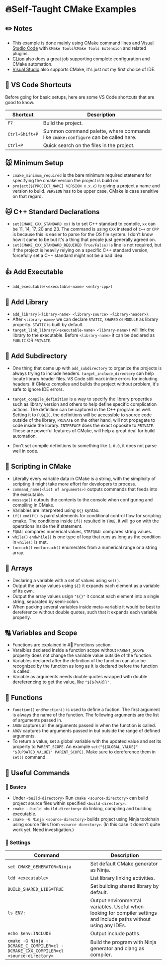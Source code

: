 # :fire:Self-Taught CMake Examples

## :pencil2: Notes

- This example is done mainly using CMake command lines and [Visual Studio Code](https://code.visualstudio.com/) with `CMake Tools`/`CMake Tools Extension` and related plugins.
- [CLion](https://www.jetbrains.com/clion/) also does a great job supporting complete configuration and CMake automation.
- [Visual Studio](https://visualstudio.microsoft.com/) also supports CMake, it's just not my first choice of IDE.

## :fork_and_knife: VS Code Shortcuts

Before going for basic setups, here are some VS Code shortcuts that are good to know.

| Shortcut | Description |
|---|---|
| `F7` | Build the project. |
| `Ctrl+Shift+P`| Summon command palette, where commands like `cmake:configure` can be called here. |
| `Ctrl+P` | Quick search on the files in the project. |

## 🐭 Minimum Setup

- `cmake_minimum_required` is the bare minimum required statement for specifying the cmake version the project is build on.
- `project(${PROJECT_NAME} VERSION x.x.x)` is giving a project a name and version to build. `VERSION` has to be upper case, CMake is case sensitive on that regard.

## 🐱 C++ Standard Declarations

- `set(CMAKE_CXX_STANDARD xx)` is to set C++ standard to compile, `xx` can be 11, 14, 17, 20 and 23. The command is using `CXX` instead of `C++` or `CPP` is because this is easier to parse for the OS file system. I don't know how it came to be but it's a thing that people just generally agreed on.
- `set(CMAKE_CXX_STANDARD_REQUIRED True/False)` is line is not required, but if the project is heavily relying on a specific C++ standard version, forcefully set a C++ standard might not be a bad idea.

## :+1: Add Executable

- `add_executable(<executable-name> <entry-cpp>)`

## :card_index: Add Library

- `add_library(<library-name> <library-source> <library-header>)`.
- After `<library-name>` we can declare `STATIC`, `SHARED` or `MODULE` as library property. `STATIC` is built by default.
- `target_link_library(<executable-name> <library-name>)` will link the library to the executable. Before `<library-name>` it can be declared as `PUBLIC` OR `PRIVATE`.

## :bookmark_tabs: Add Subdirectory

- One thing that came up with `add_subdirectory` to organize the projects is always trying to include headers. `target_include_directory` can help locate library header files. VS Code still mark inline errors for including headers. If CMake compiles and builds the project without problem, it's safe to ignore IDE errors.

- `target_compile_definition` is a way to specify the library properties such as library version and others to help define specific complication actions. The definition can be captured in the C++ program as well. Setting it to `PUBLIC`, the definitions will be accessible to source code outside of the library, `PRIVATE` on the other hand, will not propagate to code inside the library. `INTERFACE` does the exact opposite to `PRIVATE`. These are powerful features of CMake, will help a great deal for build automation.

- Don't set compile definitions to something like `1.0.0`, it does not parse well in code.

## :wrench: Scripting in CMake

- Literally every variable data in CMake is a string, with the simplicity of scripting it might take more effort for developers to process.
- `command_name(<list of arguments>)` outputs commands that feeds into the executable.
- `message()` outputs the contents to the console when configuring and compiling in CMake.
- Variables are interpreted using `${}` syntax.
- `if()` `endif()` is paird statements for conditional control flow for scripting cmake. The conditions inside `if()` resulted in `TRUE`, it will go on with the operations inside the if statement.
- `EQUAL` compares numerical values, `STREQUAL` compares string values.
- `while()` `endwhile()` is one type of loop that runs as long as the condition in `while()` is met.
- `foreach()` `endforeach()` enumerates from a numerical range or a string array.

## :trumpet: Arrays

- Declaring a variable with a set of values using `set()`.
- Output the array values using `${}` it expands each element as a variable of its own.
- Output the array values usign `"${}"` it concat each element into a single string, separated by semi-colon.
- When packing several variables inside meta-variable it would be best to dereference without double quotes, such that it expands each variable properly.

## :capital_abcd: Variables and Scope

- Functions are explained in #:1234: Functions section.
- Varaibles declared inside a function scope without `PARENT_SCOPE` property does not change the variable value outside of the function.
- Variables declared after the definition of the function can also be recognized by the function as long as it is declared before the function is called.
- Variable as arguments needs double quotes wrapped with double dereferencing to get the value, like `"${${VAR}}"`.

## :1234: Functions

- `function()` `endfunction()` is used to define a fuction. The first argument is always the name of the function. The following arguments are the list of arguments passed in.
- `ARGN` captures all the arguments passed in when the function is called.
- `ARGV` captures the arguments passed in but outside the range of defined arguments.
- To return a value, set a global variable with the updated value and set its property to `PARENT_SCOPE`. An example `set("${GLOBAL_VALUE}" "${UPDATED_VALUE}" PARENT_SCOPE)`. Make sure to dereference them in `set()` command.

## :memo: Useful Commands

### :bell: Basics

- Under `<build-directory>` Run `cmake <source-directory>` can build project source files within specified `<build-directory>`.
- `cmake --build <build-directory>` do linking, compiling and building executable.
- `cmake -G Ninja <source-directory>` builds project using Ninja toolchain using source files from `<source directory>`. (In this case it doesn't quite work yet. Need investigation.)

### :floppy_disk: Settings

| Command| Description |
|---|---|
| `set CMAKE_GENERATOR=Ninja` | Set default CMake generator as Ninja. |
| `ldd <executable>` | List library linking activities. |
| `BUILD_SHARED_LIBS=TRUE` | Set building shared library by default. |
| `ls ENV:` | Output environmental variables. Useful when looking for compiler settings and include paths without using any IDEs.  |
| `echo $env:INCLUDE` | Output include paths. |
| `cmake -G Ninja -DCMAKE_C_COMPILER=cl -DCMAKE_CXX_COMPILER=cl <source-directory>` | Build the program with Ninja generator and clang as compiler. |
